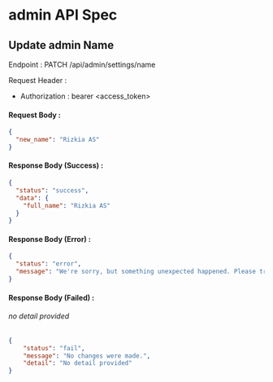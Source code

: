 # admin API Spec

## Update admin Name

Endpoint : PATCH /api/admin/settings/name

Request Header :
- Authorization : bearer <access_token>

#### Request Body :

```json
{
  "new_name": "Rizkia AS"
}
```

#### Response Body (Success) :

```json
{
  "status": "success",
  "data": {
    "full_name": "Rizkia AS"
  }
}
```

#### Response Body (Error) :

```json
{
  "status": "error",
  "message": "We're sorry, but something unexpected happened. Please try again later."
}
```

#### Response Body (Failed) :

###### no detail provided 

```json
{
	"status": "fail",
	"message": "No changes were made.",
	"detail": "No detail provided"
}
```
